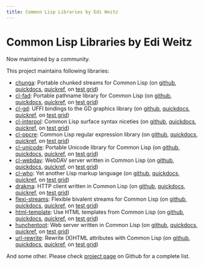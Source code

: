 ```yaml
---
title: Common Lisp Libraries by Edi Weitz
---
```


# Common Lisp Libraries by Edi Weitz

Now maintained by a community.

This project maintains following libraries:

* [chunga](chunga/): Portable chunked streams for Common Lisp (on [github](https://github.com/edicl/chunga/), [quickdocs](http://quickdocs.org/chunga/), [quickref](http://quickref.common-lisp.net/chunga.html), on [test grid](https://common-lisp.net/project/cl-test-grid/library/chunga.html))
* [cl-fad](cl-fad/): Portable pathname library for Common Lisp (on [github](https://github.com/edicl/cl-fad/), [quickdocs](http://quickdocs.org/cl-fad/), [quickref](http://quickref.common-lisp.net/cl-fad.html), on [test grid](https://common-lisp.net/project/cl-test-grid/library/cl-fad.html))
* [cl-gd](cl-gd/): UFFI bindings to the GD graphics library (on [github](https://github.com/edicl/cl-gd/), [quickdocs](http://quickdocs.org/cl-gd/), [quickref](http://quickref.common-lisp.net/cl-gd.html), on [test grid](https://common-lisp.net/project/cl-test-grid/library/cl-gd.html))
* [cl-interpol](cl-interpol/): Common Lisp surface syntax niceties (on [github](https://github.com/edicl/cl-interpol/), [quickdocs](http://quickdocs.org/cl-interpol/), [quickref](http://quickref.common-lisp.net/cl-interpol.html), on [test grid](https://common-lisp.net/project/cl-test-grid/library/cl-interpol.html))
* [cl-ppcre](cl-ppcre/): Common Lisp regular expression library (on [github](https://github.com/edicl/cl-ppcre/), [quickdocs](http://quickdocs.org/cl-ppcre/), [quickref](http://quickref.common-lisp.net/cl-ppcre.html), on [test grid](https://common-lisp.net/project/cl-test-grid/library/cl-ppcre.html))
* [cl-unicode](cl-unicode/): Portable Unicode library for Common Lisp (on [github](https://github.com/edicl/cl-unicode/), [quickdocs](http://quickdocs.org/cl-unicode/), [quickref](http://quickref.common-lisp.net/cl-unicode.html), on [test grid](https://common-lisp.net/project/cl-test-grid/library/cl-unicode.html))
* [cl-webdav](cl-webdav/): WebDAV server written in Common Lisp (on [github](https://github.com/edicl/cl-webdav/), [quickdocs](http://quickdocs.org/cl-webdav/), [quickref](http://quickref.common-lisp.net/cl-webdav.html), on [test grid](https://common-lisp.net/project/cl-test-grid/library/cl-webdav.html))
* [cl-who](cl-who/): Yet another Lisp markup language (on [github](https://github.com/edicl/cl-who/), [quickdocs](http://quickdocs.org/cl-who/), [quickref](http://quickref.common-lisp.net/cl-who.html), on [test grid](https://common-lisp.net/project/cl-test-grid/library/cl-who.html))
* [drakma](drakma/): HTTP client written in Common Lisp (on [github](https://github.com/edicl/drakma/), [quickdocs](http://quickdocs.org/drakma/), [quickref](http://quickref.common-lisp.net/drakma.html), on [test grid](https://common-lisp.net/project/cl-test-grid/library/drakma.html))
* [flexi-streams](flexi-streams/): Flexible bivalent streams for Common Lisp (on [github](https://github.com/edicl/flexi-streams/), [quickdocs](http://quickdocs.org/flexi-streams/), [quickref](http://quickref.common-lisp.net/flex-streams.html), on [test grid](https://common-lisp.net/project/cl-test-grid/library/flexi-streams.html))
* [html-template](html-template/): Use HTML templates from Common Lisp (on [github](https://github.com/edicl/html-template/), [quickdocs](http://quickdocs.org/html-template/), [quickref](http://quickref.common-lisp.net/html-template.html), on [test grid](https://common-lisp.net/project/cl-test-grid/library/html-template.html))
* [hunchentoot](hunchentoot/): Web server written in Common Lisp (on [github](https://github.com/edicl/hunchentoot/), [quickdocs](http://quickdocs.org/hunchentoot/), [quickref](http://quickref.common-lisp.net/hunchentoot.html), on [test grid](https://common-lisp.net/project/cl-test-grid/library/hunchentoot.html))
* [url-rewrite](url-rewrite/): Rewrite (X)HTML attributes with Common Lisp (on [github](https://github.com/edicl/url-rewrite/), [quickdocs](http://quickdocs.org/url-rewrite/), [quickref](http://quickref.common-lisp.net/url-rewrite.html), on [test grid](https://common-lisp.net/project/cl-test-grid/library/url-rewrite.html))

And some other. Please check [project page](https://github.com/edicl) on Github for a complete list.